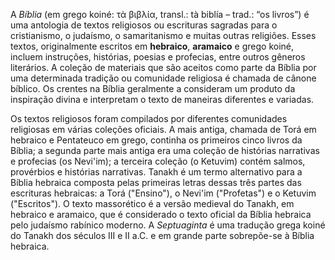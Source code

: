 A *Bíblia* (em grego koiné: τὰ βιβλία, transl.: tà biblía – trad.: “os livros”) é uma antologia de textos religiosos ou escrituras sagradas para o cristianismo, o judaísmo, o samaritanismo e muitas outras religiões. Esses textos, originalmente escritos em **hebraico**, **aramaico** e grego koiné, incluem instruções, histórias, poesias e profecias, entre outros gêneros literários. A coleção de materiais que são aceitos como parte da Bíblia por uma determinada tradição ou comunidade religiosa é chamada de cânone bíblico. Os crentes na Bíblia geralmente a consideram um produto da inspiração divina e interpretam o texto de maneiras diferentes e variadas.

Os textos religiosos foram compilados por diferentes comunidades religiosas em várias coleções oficiais. A mais antiga, chamada de Torá em hebraico e Pentateuco em grego, continha os primeiros cinco livros da Bíblia; a segunda parte mais antiga era uma coleção de histórias narrativas e profecias (os Nevi'im); a terceira coleção (o Ketuvim) contém salmos, provérbios e histórias narrativas. Tanakh é um termo alternativo para a Bíblia hebraica composta pelas primeiras letras dessas três partes das escrituras hebraicas: a Torá ("Ensino"), o Nevi'im ("Profetas") e o Ketuvim ("Escritos"). O texto massorético é a versão medieval do Tanakh, em hebraico e aramaico, que é considerado o texto oficial da Bíblia hebraica pelo judaísmo rabínico moderno. A *Septuaginta* é uma tradução grega koiné do Tanakh dos séculos III e II a.C. e em grande parte sobrepõe-se à Bíblia hebraica.